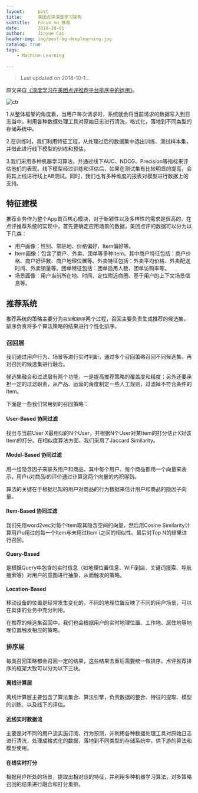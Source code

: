 ```yaml
---
layout:     post
title:      美团点评深度学习架构
subtitle:   Focus on 推荐
date:       2018-10-01
author:     Jiayue Cai
header-img: img/post-bg-deeplearning.jpg
catalog: true
tags:
    - Machine Learning
    
---
```



>Last updated on 2018-10-1... 

原文来自[《深度学习在美团点评推荐平台排序中的运用》](https://cloud.tencent.com/developer/article/1058374)。

![ctr](https://ask.qcloudimg.com/http-save/yehe-1468635/hbd6rsq9ye.jpeg?imageView2/2/w/1620)

1.从整体框架的角度看，当用户每次请求时，系统就会将当前请求的数据写入到日志当中，利用各种数据处理工具对原始日志进行清洗，格式化，落地到不同类型的存储系统中。

2.在训练时，我们利用特征工程，从处理过后的数据集中选出训练、测试样本集，并借此进行线下模型的训练和预估。

3.我们采用多种机器学习算法，并通过线下AUC、NDCG、Precision等指标来评估他们的表现。线下模型经过训练和评估后，如果在测试集有比较明显的提高，会将其上线进行线上AB测试。同时，我们也有多种维度的报表对模型进行数据上的支持。

## 特征建模

推荐业务作为整个App首页核心模块，对于新颖性以及多样性的需求是很高的。在点评推荐系统的实现中，首先要确定应用场景的数据，美团点评的数据可以分为以下几类：
- 用户画像：性别、常驻地、价格偏好、Item偏好等。
- Item画像：包含了商户、外卖、团单等多种Item。其中商户特征包括：商户价格、商户好评数、商户地理位置等。外卖特征包括：外卖平均价格、外卖配送时间、外卖销量等。团单特征包括：团单适用人数、团单访购率等。
- 场景画像：用户当前所在地、时间、定位附近商圈、基于用户的上下文场景信息等。

## 推荐系统

推荐系统的策略主要分为`召回`和`排序`两个过程，召回主要负责生成推荐的候选集，排序负责将多个算法策略的结果进行个性化排序。

### 召回层

我们通过用户行为、场景等进行实时判断，通过多个召回策略召回不同候选集。再对召回的候选集进行融合。

候选集融合和过滤层有两个功能，一是提高推荐策略的覆盖度和精度；另外还要承担一定的过滤职责，从产品、运营的角度制定一些人工规则，过滤掉不符合条件的Item。

下面是一些我们常用到的召回策略：

#### User-Based 协同过滤

找出与当前User X最相似的N个User，并根据N个User对某Item的打分估计X对该Item的打分。在相似度算法方面，我们采用了Jaccard Similarity。

#### Model-Based 协同过滤

用一组隐含因子来联系用户和商品。其中每个用户、每个商品都用一个向量来表示，用户u对商品i的评价通过计算这两个向量的内积得到。

算法的关键在于根据已知的用户对商品的行为数据来估计用户和商品的隐因子向量。

#### Item-Based 协同过滤

我们先用word2vec对每个Item取其隐含空间的向量，然后用Cosine Similarity计算用户u用过的每一个Item与未用过Item i之间的相似性。最后对Top N的结果进行召回。

#### Query-Based 

是根据Query中包含的实时信息（如地理位置信息、WiFi到店、关键词搜索、导航搜索等）对用户的意图进行抽象，从而触发的策略。

#### Location-Based

移动设备的位置是经常发生变化的，不同的地理位置反映了不同的用户场景，可以在具体的业务中充分利用。

在推荐的候选集召回中，我们也会根据用户的实时地理位置、工作地、居住地等地理位置触发相应的策略。

### 排序层

每类召回策略都会召回一定的结果，这些结果去重后需要统一做排序。点评推荐排序的框架大致可以分为以下三块。

#### 离线计算层

离线计算层主要包含了算法集合、算法引擎，负责数据的整合、特征的提取、模型的训练、以及线下的评估。

#### 近线实时数据流

主要是对不同的用户流实施订阅、行为预测，并利用各种数据处理工具对原始日志进行清洗，处理成格式化的数据，落地到不同类型的存储系统中，供下游的算法和模型使用。

#### 在线实时打分

根据用户所处的场景，提取出相对应的特征，并利用多种机器学习算法，对多策略召回的结果进行融合和打分重排。


